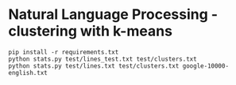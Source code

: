 Natural Language Processing - clustering with k-means
=========

```
pip install -r requirements.txt
python stats.py test/lines_test.txt test/clusters.txt
python stats.py test/lines.txt test/clusters.txt google-10000-english.txt
```

